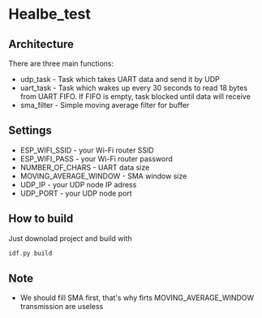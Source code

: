 #  Healbe_test

## Architecture
There are three main functions: 
- udp_task - Task which takes UART data and send it by UDP
- uart_task - Task which wakes up every 30 seconds to read 18 bytes from UART FIFO. If FIFO is empty, task blocked until data will receive 
- sma_filter - Simple moving average filter for buffer

## Settings
- ESP_WIFI_SSID - your Wi-Fi router SSID
- ESP_WIFI_PASS - your Wi-Fi router password
- NUMBER_OF_CHARS - UART data size
- MOVING_AVERAGE_WINDOW - SMA window size
- UDP_IP - your UDP node IP adress
- UDP_PORT - your UDP node port

## How to build
Just downolad project and build with
```c
idf.py build
```
## Note
- We should fill SMA first, that's why firts MOVING_AVERAGE_WINDOW transmission are useless
